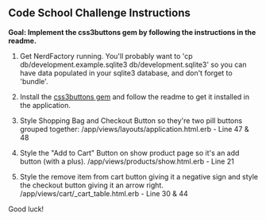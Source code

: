 ## Code School Challenge Instructions ##

**Goal: Implement the css3buttons gem by following the instructions in the readme.**

1. Get NerdFactory running.  You'll probably want to 'cp db/development.example.sqlite3 db/development.sqlite3' so you can have data populated in your sqlite3 database, and don't forget to 'bundle'.

2. Install the [css3buttons gem](https://github.com/thetron/css3buttons_rails_helpers) and follow the readme to get it installed in the application.

3. Style Shopping Bag and Checkout Button so they're two pill buttons grouped together:
   /app/views/layouts/application.html.erb - Line 47 & 48

4. Style the "Add to Cart" Button on show product page so it's an add button (with a plus).
   /app/views/products/show.html.erb - Line 21

5. Style the remove item from cart button giving it a negative sign and style the checkout button giving it an arrow right.
   /app/views/cart/_cart_table.html.erb - Line 30 & 44

Good luck!